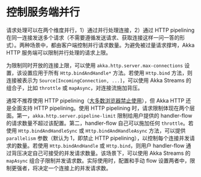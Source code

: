 # 控制服务端并行

请求处理可以在两个维度并行，1）通过并行处理连接，2）通过 HTTP pipelining 在同一连接发送多个请求（不需要遵循发送请求、获取连接这样一问一答的形式）。两种场景中，都由客户端控制并行请求数量。为避免被过量请求撑垮，Akka HTTP 服务端可以限制并行处理的请求上限。

为限制同时开放的连接上限，可以使用 `akka.http.server.max-connections` 设置，该设置应用于所有 `Http.bindAndHandle*` 方法。若使用 `Http.bind` 方法，则连接被表示为 `Source[IncomingConnection, ...]`，可以使用 Akka Streams 的组合子，比如 `throttle` 或 `mapAsync`，对连接流施加背压。

通常不推荐使用 HTTP pipelining（[大多数浏览器禁止使用](https://en.wikipedia.org/w/index.php?title=HTTP_pipelining&oldid=700966692#Implementation_in_web_browsers)），但 Akka HTTP 还是全面支持 HTTP pipelining。使用 HTTP pipelining 时，请求限制体现在两个层面。第一，`akka.http.server.pipeline-limit` 限制给用户提供的 handler-flow 的请求数量不超过该配置。第二，handler-flow 自己可以施加任何 `throttle`。若使用 `Http.bindAndHandleSync` 或 `Http.bindAndHandleAsync` 方法，可以提供 `parallelism` 参数（默认为 1，即禁止 HTTP pipelining），以控制每个连接并发请求的数量。若使用 `Http.bindAndHandle` 或 `Http.bind`，则用户 handler-flow 通过背压决定自己可接受的并发请求数量。该场景下，可以使用 Akka Streams 的 `mapAsync` 组合子限制并发请求数。实际使用时，配置和手动 flow 设置两者中，限制更强者，将决定一个连接上的并发请求数。
